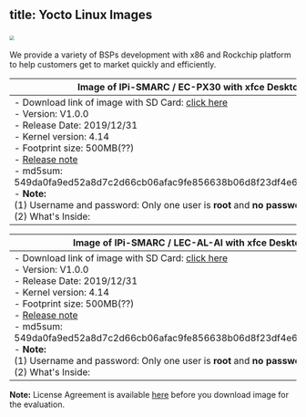 title: Yocto Linux Images
---

​<img src="https://static.wixstatic.com/media/3b5532_bab5dd92c28747f1b486c0d38d1b80ff~mv2.png" style="zoom:50%;" />

We provide a  variety of BSPs development with x86 and Rockchip platform to help customers get to market quickly and efficiently.




| <img src="https://www.clipartwiki.com/clipimg/detail/18-187413_card-png-icon-free-download-onlinewebfonts-com-.png" style="zoom: 5%;" /> Image of IPi-SMARC / EC-PX30 with xfce Desktop |
| ------------------------------------------------------------ |
| - Download link of image with SD Card: [click here]()             <br /> - Version: V1.0.0 <br />- Release Date: 2019/12/31<br />- Kernel version: 4.14<br />- Footprint size: 500MB(??)    <br />- [Release note]()<br />- md5sum: 549da0fa9ed52a8d7c2d66cb06afac9fe856638b06d8f23df4e6b72e67ed4cea<br /> - **Note:**     <br />       (1) Username and password: Only one user is **root** and **no password required**<br />       (2) What's Inside: |

| <img src="https://www.clipartwiki.com/clipimg/detail/18-187413_card-png-icon-free-download-onlinewebfonts-com-.png" style="zoom: 5%;" />Image of IPi-SMARC / LEC-AL-AI with xfce Desktop |
| ------------------------------------------------------------ |
| - Download link of image with SD Card: [click here]()             <br /> - Version: V1.0.0 <br />- Release Date: 2019/12/31<br />- Kernel version: 4.14<br />- Footprint size: 500MB(??)    <br />- [Release note]()<br />- md5sum: 549da0fa9ed52a8d7c2d66cb06afac9fe856638b06d8f23df4e6b72e67ed4cea<br /> - **Note:**     <br />       (1) Username and password: Only one user is **root** and **no password required**<br />       (2) What's Inside: |

**Note:** License Agreement is available [here]() before you download image for the evaluation.









​    

​     
